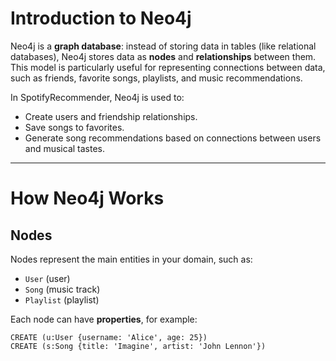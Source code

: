# Introduction to Neo4j

Neo4j is a **graph database**: instead of storing data in tables (like relational databases), Neo4j stores data as **nodes** and **relationships** between them. This model is particularly useful for representing connections between data, such as friends, favorite songs, playlists, and music recommendations.  

In SpotifyRecommender, Neo4j is used to:
- Create users and friendship relationships.
- Save songs to favorites.
- Generate song recommendations based on connections between users and musical tastes.

---

# How Neo4j Works

## Nodes
Nodes represent the main entities in your domain, such as:
- `User` (user)
- `Song` (music track)
- `Playlist` (playlist)

Each node can have **properties**, for example:

```cypher
CREATE (u:User {username: 'Alice', age: 25})
CREATE (s:Song {title: 'Imagine', artist: 'John Lennon'})
